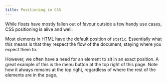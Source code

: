 ```yaml
---
title: Positioning in CSS
---
```


While floats have mostly fallen out of favour outside a few handy use cases, CSS positioning is alive and well.

Most elements in HTML have the default position of `static`. Essentially what this means is that they respect the flow of the document, staying where you expect them to.

However, we often have a need for an element to sit in an exact position. A great example of this is the menu button at the top right of this page. Note how it always remains at the top right, regardless of where the rest of the elements are in the page.
